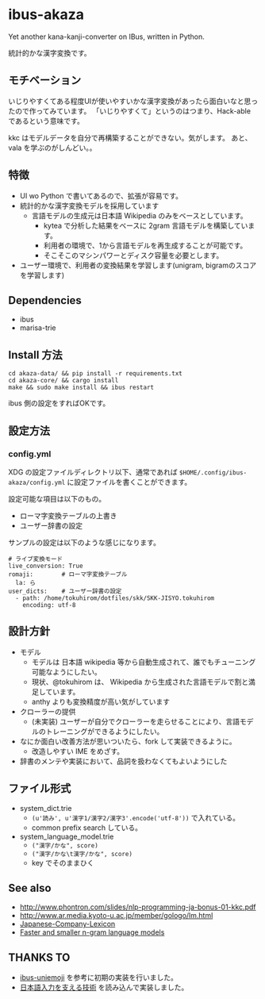 # ibus-akaza

Yet another kana-kanji-converter on IBus, written in Python.

統計的かな漢字変換です。

## モチベーション

いじりやすくてある程度UIが使いやすいかな漢字変換があったら面白いなと思ったので作ってみています。
「いじりやすくて」というのはつまり、Hack-able であるという意味です。

kkc はモデルデータを自分で再構築することができない。気がします。
あと、vala を学ぶのがしんどい。。

## 特徴

 * UI wo Python で書いてあるので、拡張が容易です。
 * 統計的かな漢字変換モデルを採用しています
   * 言語モデルの生成元は日本語 Wikipedia のみをベースとしています。
     * kytea で分析した結果をベースに 2gram 言語モデルを構築しています。
     * 利用者の環境で、1から言語モデルを再生成することが可能です。
     * そこそこのマシンパワーとディスク容量を必要とします。
 * ユーザー環境で、利用者の変換結果を学習します(unigram, bigramのスコアを学習します)

## Dependencies

 * ibus
 * marisa-trie

## Install 方法

    cd akaza-data/ && pip install -r requirements.txt
    cd akaza-core/ && cargo install
    make && sudo make install && ibus restart

ibus 側の設定をすればOKです。

## 設定方法

### config.yml

XDG の設定ファイルディレクトリ以下、通常であれば `$HOME/.config/ibus-akaza/config.yml` に設定ファイルを書くことができます。

設定可能な項目は以下のもの。

 * ローマ字変換テーブルの上書き
 * ユーザー辞書の設定

サンプルの設定は以下のような感じになります。

    # ライブ変換モード
    live_conversion: True
    romaji:        # ローマ字変換テーブル
      la: ら
    user_dicts:    # ユーザー辞書の設定
      - path: /home/tokuhirom/dotfiles/skk/SKK-JISYO.tokuhirom
        encoding: utf-8

## 設計方針

 * モデル
   * モデルは 日本語 wikipedia 等から自動生成されて、誰でもチューニング可能なようにしたい。
   * 現状、@tokuhirom は、 Wikipedia から生成された言語モデルで割と満足しています。
   * anthy よりも変換精度が高い気がしています
 * クローラーの提供
   * (未実装) ユーザーが自分でクローラーを走らせることにより、言語モデルのトレーニングができるようにしたい。
 * なにか面白い改善方法が思いついたら、fork して実装できるように。
   * 改造しやすい IME をめざす。
 * 辞書のメンテや実装において、品詞を扱わなくてもよいようにした

## ファイル形式

 * system_dict.trie
   * `(u'読み', u'漢字1/漢字2/漢字3'.encode('utf-8'))` で入れている。
   * common prefix search している。
 * system_language_model.trie
   * `("漢字/かな", score)`
   * `("漢字/かな\t漢字/かな", score)`
   * key でそのままひく

## See also

 * http://www.phontron.com/slides/nlp-programming-ja-bonus-01-kkc.pdf
 * http://www.ar.media.kyoto-u.ac.jp/member/gologo/lm.html
 * [Japanese-Company-Lexicon](https://github.com/chakki-works/Japanese-Company-Lexicon)
 * [Faster and smaller n-gram language models](https://www.aclweb.org/anthology/P11-1027.pdf)

## THANKS TO

* [ibus-uniemoji](https://github.com/salty-horse/ibus-uniemoji) を参考に初期の実装を行いました。
* [日本語入力を支える技術](https://gihyo.jp/book/2012/978-4-7741-4993-6) を読み込んで実装しました。
